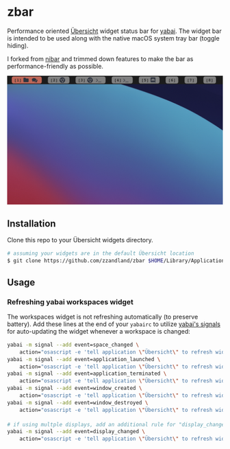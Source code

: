 # zbar

Performance oriented [Übersicht](https://github.com/felixhageloh/uebersicht) widget status bar for [yabai](https://github.com/koekeishiya/yabai). The widget bar is intended to be used along with the native macOS system tray bar (toggle hiding).

I forked from [nibar](https://github.com/kkga/nibar) and trimmed down features to make the bar as performance-friendly as possible.

![img](./ss.png)

## Installation

Clone this repo to your Übersicht widgets directory.

```bash
# assuming your widgets are in the default Übersicht location
$ git clone https://github.com/zzandland/zbar $HOME/Library/Application\ Support/Übersicht/widgets/zbar
```

## Usage

### Refreshing yabai workspaces widget

The workspaces widget is not refreshing automatically (to preserve battery). Add these lines at the end of your `yabairc` to utilize [yabai's signals](https://github.com/koekeishiya/yabai/wiki/Commands#automation-with-rules-and-signals) for auto-updating the widget whenever a workspace is changed:

```sh
yabai -m signal --add event=space_changed \
    action="osascript -e 'tell application \"Übersicht\" to refresh widget id \"zbar-spaces-jsx\"'"
yabai -m signal --add event=application_launched \
    action="osascript -e 'tell application \"Übersicht\" to refresh widget id \"zbar-spaces-jsx\"'"
yabai -m signal --add event=application_terminated \
    action="osascript -e 'tell application \"Übersicht\" to refresh widget id \"zbar-spaces-jsx\"'"
yabai -m signal --add event=window_created \
    action="osascript -e 'tell application \"Übersicht\" to refresh widget id \"zbar-spaces-jsx\"'"
yabai -m signal --add event=window_destroyed \
    action="osascript -e 'tell application \"Übersicht\" to refresh widget id \"zbar-spaces-jsx\"'"

# if using multple displays, add an additional rule for "display_changed" event
yabai -m signal --add event=display_changed \
    action="osascript -e 'tell application \"Übersicht\" to refresh widget id \"zbar-spaces-jsx\"'"
```

